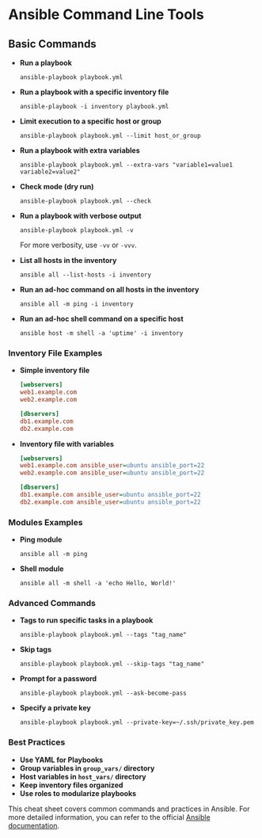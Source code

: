 # Ansible Command Line Tools

## Basic Commands

- **Run a playbook**

  ```shell
  ansible-playbook playbook.yml
  ```

- **Run a playbook with a specific inventory file**

  ```shell
  ansible-playbook -i inventory playbook.yml
  ```

- **Limit execution to a specific host or group**

  ```shell
  ansible-playbook playbook.yml --limit host_or_group
  ```

- **Run a playbook with extra variables**

  ```shell
  ansible-playbook playbook.yml --extra-vars "variable1=value1 variable2=value2"
  ```

- **Check mode (dry run)**

  ```shell
  ansible-playbook playbook.yml --check
  ```

- **Run a playbook with verbose output**

  ```shell
  ansible-playbook playbook.yml -v
  ```

  For more verbosity, use `-vv` or `-vvv`.

- **List all hosts in the inventory**

  ```shell
  ansible all --list-hosts -i inventory
  ```

- **Run an ad-hoc command on all hosts in the inventory**

  ```shell
  ansible all -m ping -i inventory
  ```

- **Run an ad-hoc shell command on a specific host**

  ```shell
  ansible host -m shell -a 'uptime' -i inventory
  ```

### Inventory File Examples

- **Simple inventory file**

  ```ini
  [webservers]
  web1.example.com
  web2.example.com

  [dbservers]
  db1.example.com
  db2.example.com
  ```

- **Inventory file with variables**

  ```ini
  [webservers]
  web1.example.com ansible_user=ubuntu ansible_port=22
  web2.example.com ansible_user=ubuntu ansible_port=22

  [dbservers]
  db1.example.com ansible_user=ubuntu ansible_port=22
  db2.example.com ansible_user=ubuntu ansible_port=22
  ```

### Modules Examples

- **Ping module**

  ```shell
  ansible all -m ping
  ```

- **Shell module**

  ```shell
  ansible all -m shell -a 'echo Hello, World!'
  ```

### Advanced Commands

- **Tags to run specific tasks in a playbook**

  ```shell
  ansible-playbook playbook.yml --tags "tag_name"
  ```

- **Skip tags**

  ```shell
  ansible-playbook playbook.yml --skip-tags "tag_name"
  ```

- **Prompt for a password**

  ```shell
  ansible-playbook playbook.yml --ask-become-pass
  ```

- **Specify a private key**

  ```shell
  ansible-playbook playbook.yml --private-key=~/.ssh/private_key.pem
  ```

### Best Practices

- **Use YAML for Playbooks**
- **Group variables in `group_vars/` directory**
- **Host variables in `host_vars/` directory**
- **Keep inventory files organized**
- **Use roles to modularize playbooks**

This cheat sheet covers common commands and practices in Ansible. For more detailed information, you can refer to the official [Ansible documentation](https://docs.ansible.com/ansible/latest/index.html).
